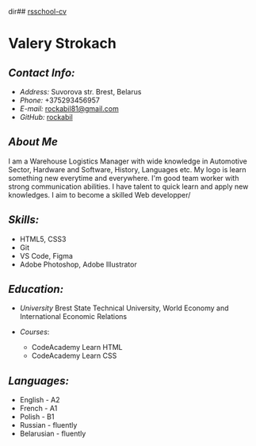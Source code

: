 dir## [rsschool-cv](https://rockabil.github.io/rsschool-cv/cv)

# Valery Strokach

## **_Contact Info:_**

- _Address:_ Suvorova str. Brest, Belarus
- _Phone:_ +375293456957
- _E-mail:_ [rockabil81@gmail.com](rockabil81@gmail.com)
- _GitHub:_ [rockabil](https://github/rockabil)

## **_About Me_**

I am a Warehouse Logistics Manager with wide knowledge in Automotive Sector, Hardware and Software, History, Languages etc.
My logo is learn something new everytime and everywhere. I'm good team worker with strong communication abilities. I have talent to quick learn and apply new knowledges.
I aim to become a skilled Web developper/

## **_Skills:_**

- HTML5, CSS3
- Git
- VS Code, Figma
- Adobe Photoshop, Adobe Illustrator

## **_Education:_**

- _University_ Brest State Technical University, World Economy and International Economic Relations
- _Courses_:

  - CodeAcademy Learn HTML
  - CodeAcademy Learn CSS

## **_Languages:_**

- English - A2
- French - A1
- Polish - B1
- Russian - fluently
- Belarusian - fluently

